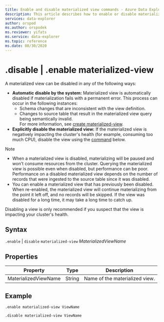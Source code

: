 ```yaml
---
title: Enable and disable materialized view commands - Azure Data Explorer
description: This article describes how to enable or disable materialized view commands in Azure Data Explorer.
services: data-explorer
author: orspod
ms.author: orspodek
ms.reviewer: yifats
ms.service: data-explorer
ms.topic: reference
ms.date: 08/30/2020
---
```


# .disable | .enable materialized-view

A materialized view can be disabled in any of the following ways:

* **Automatic disable by the system:**  Materialized view is automatically disabled if materialization fails with a permanent error. This process can occur in the following instances: 
    * Schema changes that are inconsistent with the view definition.  
    * Changes to source table that result in the materialized view query being semantically invalid. <br>
    For more information, see [create materialized-view](materialized-view-create.md).
* **Explicitly disable the materialized view:**  If the materialized view is negatively impacting the cluster's health (for example, consuming too much CPU), disable the view using the [command](#syntax) below.

> [!NOTE]
> * When a materialized view is disabled, materializing will be paused and won't consume resources from the cluster. Querying the materialized view is possible even when disabled, but performance can be poor. Performance on a disabled materialized view depends on the number of records that were ingested to the source table since it was disabled. 
> * You can enable a materialized view that has previously been disabled. When re-enabled, the materialized view will continue materializing from the point it left off, and no records will be skipped. If the view was disabled for a long time, it may take a long time to catch up.

Disabling a view is only recommended if you suspect that the view is impacting your cluster's health.

## Syntax

`.enable` | `disable` `materialized-view` *MaterializedViewName*

## Properties

|Property|Type|Description
|----------------|-------|---|
|MaterializedViewName|String|Name of the materialized view.|

## Example

```kusto
.enable materialized-view ViewName

.disable materialized-view ViewName
```